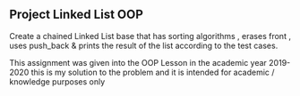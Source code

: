 Project Linked List OOP
---------------------

Create a chained Linked List base that has sorting algorithms , erases front , uses push_back & prints the result of the list according to the test cases.




This assignment was given into the OOP Lesson in the academic year 2019-2020 this is my solution to the problem and it is intended for academic / knowledge purposes only
